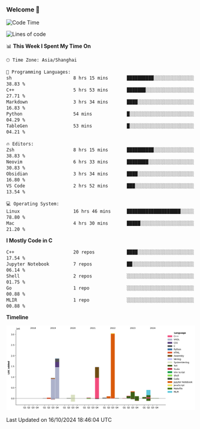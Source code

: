 ### Welcome 👋

<!--START_SECTION:waka-->
![Code Time](http://img.shields.io/badge/Code%20Time-1%2C619%20hrs%2046%20mins-blue)

![Lines of code](https://img.shields.io/badge/From%20Hello%20World%20I%27ve%20Written-8.7%20million%20lines%20of%20code-blue)

📊 **This Week I Spent My Time On** 

```text
🕑︎ Time Zone: Asia/Shanghai

💬 Programming Languages: 
sh                       8 hrs 15 mins       ██████████░░░░░░░░░░░░░░░   38.83 % 
C++                      5 hrs 53 mins       ███████░░░░░░░░░░░░░░░░░░   27.71 % 
Markdown                 3 hrs 34 mins       ████░░░░░░░░░░░░░░░░░░░░░   16.83 % 
Python                   54 mins             █░░░░░░░░░░░░░░░░░░░░░░░░   04.29 % 
TableGen                 53 mins             █░░░░░░░░░░░░░░░░░░░░░░░░   04.21 % 

🔥 Editors: 
Zsh                      8 hrs 15 mins       ██████████░░░░░░░░░░░░░░░   38.83 % 
Neovim                   6 hrs 33 mins       ████████░░░░░░░░░░░░░░░░░   30.83 % 
Obsidian                 3 hrs 34 mins       ████░░░░░░░░░░░░░░░░░░░░░   16.80 % 
VS Code                  2 hrs 52 mins       ███░░░░░░░░░░░░░░░░░░░░░░   13.54 % 

💻 Operating System: 
Linux                    16 hrs 46 mins      ████████████████████░░░░░   78.80 % 
Mac                      4 hrs 30 mins       █████░░░░░░░░░░░░░░░░░░░░   21.20 % 
```

**I Mostly Code in C** 

```text
C++                      20 repos            ████░░░░░░░░░░░░░░░░░░░░░   17.54 % 
Jupyter Notebook         7 repos             ██░░░░░░░░░░░░░░░░░░░░░░░   06.14 % 
Shell                    2 repos             ░░░░░░░░░░░░░░░░░░░░░░░░░   01.75 % 
Go                       1 repo              ░░░░░░░░░░░░░░░░░░░░░░░░░   00.88 % 
MLIR                     1 repo              ░░░░░░░░░░░░░░░░░░░░░░░░░   00.88 % 
```



**Timeline**

![Lines of Code chart](https://raw.githubusercontent.com/Bohan-hu/Bohan-hu/master/assets/bar_graph.png)


 Last Updated on 16/10/2024 18:46:04 UTC
<!--END_SECTION:waka-->



